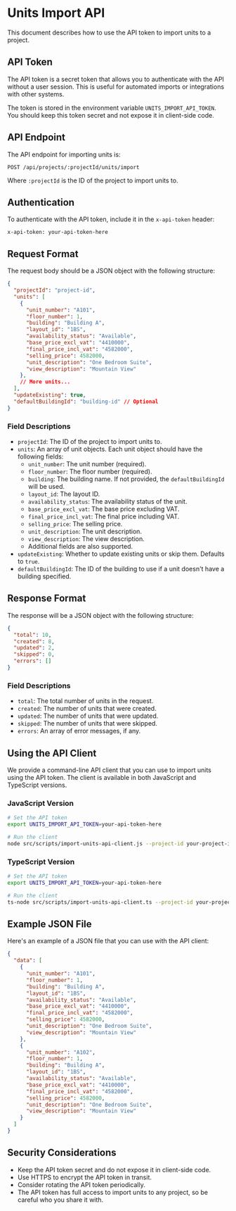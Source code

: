 # Units Import API

This document describes how to use the API token to import units to a project.

## API Token

The API token is a secret token that allows you to authenticate with the API without a user session. This is useful for automated imports or integrations with other systems.

The token is stored in the environment variable `UNITS_IMPORT_API_TOKEN`. You should keep this token secret and not expose it in client-side code.

## API Endpoint

The API endpoint for importing units is:

```
POST /api/projects/:projectId/units/import
```

Where `:projectId` is the ID of the project to import units to.

## Authentication

To authenticate with the API token, include it in the `x-api-token` header:

```
x-api-token: your-api-token-here
```

## Request Format

The request body should be a JSON object with the following structure:

```json
{
  "projectId": "project-id",
  "units": [
    {
      "unit_number": "A101",
      "floor_number": 1,
      "building": "Building A",
      "layout_id": "1BS",
      "availability_status": "Available",
      "base_price_excl_vat": "4410000",
      "final_price_incl_vat": "4582000",
      "selling_price": 4582000,
      "unit_description": "One Bedroom Suite",
      "view_description": "Mountain View"
    },
    // More units...
  ],
  "updateExisting": true,
  "defaultBuildingId": "building-id" // Optional
}
```

### Field Descriptions

- `projectId`: The ID of the project to import units to.
- `units`: An array of unit objects. Each unit object should have the following fields:
  - `unit_number`: The unit number (required).
  - `floor_number`: The floor number (required).
  - `building`: The building name. If not provided, the `defaultBuildingId` will be used.
  - `layout_id`: The layout ID.
  - `availability_status`: The availability status of the unit.
  - `base_price_excl_vat`: The base price excluding VAT.
  - `final_price_incl_vat`: The final price including VAT.
  - `selling_price`: The selling price.
  - `unit_description`: The unit description.
  - `view_description`: The view description.
  - Additional fields are also supported.
- `updateExisting`: Whether to update existing units or skip them. Defaults to `true`.
- `defaultBuildingId`: The ID of the building to use if a unit doesn't have a building specified.

## Response Format

The response will be a JSON object with the following structure:

```json
{
  "total": 10,
  "created": 8,
  "updated": 2,
  "skipped": 0,
  "errors": []
}
```

### Field Descriptions

- `total`: The total number of units in the request.
- `created`: The number of units that were created.
- `updated`: The number of units that were updated.
- `skipped`: The number of units that were skipped.
- `errors`: An array of error messages, if any.

## Using the API Client

We provide a command-line API client that you can use to import units using the API token. The client is available in both JavaScript and TypeScript versions.

### JavaScript Version

```bash
# Set the API token
export UNITS_IMPORT_API_TOKEN=your-api-token-here

# Run the client
node src/scripts/import-units-api-client.js --project-id your-project-id --file path/to/units.json --building-id optional-building-id
```

### TypeScript Version

```bash
# Set the API token
export UNITS_IMPORT_API_TOKEN=your-api-token-here

# Run the client
ts-node src/scripts/import-units-api-client.ts --project-id your-project-id --file path/to/units.json --building-id optional-building-id
```

## Example JSON File

Here's an example of a JSON file that you can use with the API client:

```json
{
  "data": [
    {
      "unit_number": "A101",
      "floor_number": 1,
      "building": "Building A",
      "layout_id": "1BS",
      "availability_status": "Available",
      "base_price_excl_vat": "4410000",
      "final_price_incl_vat": "4582000",
      "selling_price": 4582000,
      "unit_description": "One Bedroom Suite",
      "view_description": "Mountain View"
    },
    {
      "unit_number": "A102",
      "floor_number": 1,
      "building": "Building A",
      "layout_id": "1BS",
      "availability_status": "Available",
      "base_price_excl_vat": "4410000",
      "final_price_incl_vat": "4582000",
      "selling_price": 4582000,
      "unit_description": "One Bedroom Suite",
      "view_description": "Mountain View"
    }
  ]
}
```

## Security Considerations

- Keep the API token secret and do not expose it in client-side code.
- Use HTTPS to encrypt the API token in transit.
- Consider rotating the API token periodically.
- The API token has full access to import units to any project, so be careful who you share it with. 